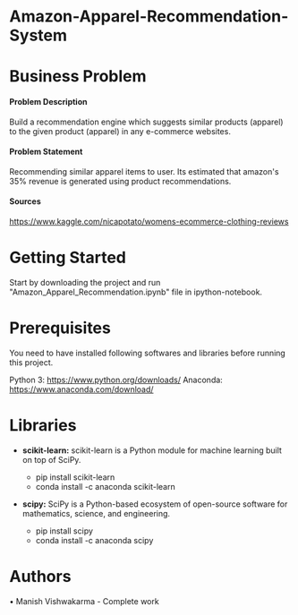 # Amazon-Apparel-Recommendation-System

# Business Problem </h1>

#### Problem Description

Build a recommendation engine which suggests similar products (apparel) to the given product (apparel) in any e-commerce websites.

#### Problem Statement

Recommending similar apparel items to user. Its estimated that amazon's 35% revenue is generated using product recommendations.

#### Sources
 https://www.kaggle.com/nicapotato/womens-ecommerce-clothing-reviews


# Getting Started
Start by downloading the project and run "Amazon_Apparel_Recommendation.ipynb" file in ipython-notebook.

# Prerequisites
You need to have installed following softwares and libraries before running this project.

 Python 3: https://www.python.org/downloads/
 Anaconda: https://www.anaconda.com/download/

# Libraries
* __scikit-learn:__ scikit-learn is a Python module for machine learning built on top of SciPy.
    * pip install scikit-learn
    * conda install -c anaconda scikit-learn

* __scipy:__ SciPy is a Python-based ecosystem of open-source software for mathematics, science, and engineering.
    * pip install scipy
    * conda install -c anaconda scipy
    
# Authors
• Manish Vishwakarma - Complete work
